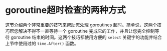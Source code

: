 # **goroutine超时检查的两种方式**

这节介绍两个非常重要的技巧来帮助您处理 goroutines 超时。简单说，这两个技巧帮您解决不得不一直等待一个 goroutine 完成它的工作，并且让您完全控制等待 goroutine 结束的时间。这两个技巧都使用方便的 `select` 关键字的功能并结合上节中使用过的 `time.After()` 函数。